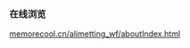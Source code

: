 ### 在线浏览

[memorecool.cn/alimetting_wf/aboutIndex.html](http://memorecool.cn/alimetting_wf/aboutIndex.html)